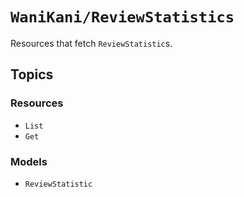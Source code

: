 # ``WaniKani/ReviewStatistics``

Resources that fetch ``ReviewStatistic``s.

## Topics

### Resources

- ``List``
- ``Get``

### Models

- ``ReviewStatistic``
